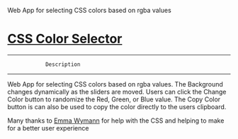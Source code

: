 Web App for selecting CSS colors based on rgba values
# [CSS Color Selector](https://dvontrec.github.io/CSS-color-selector/)
******************************************************
				Description
******************************************************
Web App for selecting CSS colors based on rgba values.  The Background changes dynamically as the sliders are moved.  Users can click the Change Color button to randomize the Red, Green, or Blue value.  The Copy Color button is can also be used to copy the color directly to the users clipboard.  

Many thanks to [Emma Wymann](https://github.com/ejwyman64) for help with the CSS and helping to make for a better user experience